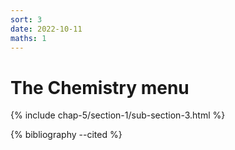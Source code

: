 ```yaml
---
sort: 3
date: 2022-10-11
maths: 1
---
```


# The Chemistry menu

{% include chap-5/section-1/sub-section-3.html %}

{% bibliography --cited %}

